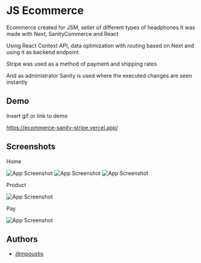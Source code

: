 
# JS Ecommerce

Ecommerce created for JSM, seller of different types of headphones
It was made with Next, SanityCommerce and React

Using React Context API, data optimization with routing based on Next and using it as backend endpoint

Stripe was used as a method of payment and shipping rates

And as administrator Sanity is used where the executed changes are seen instantly


## Demo

Insert gif or link to demo

https://ecommerce-sanity-stripe.vercel.app/
## Screenshots 
Home

![App Screenshot](https://user-images.githubusercontent.com/70088342/160780701-7bb38a57-76bd-49a2-a4ec-49f89c50a7c7.png)
![App Screenshot](https://user-images.githubusercontent.com/70088342/160780206-9cfe7c0a-3d8e-4a20-a055-b12efebe6c30.png)
![App Screenshot](https://user-images.githubusercontent.com/70088342/160780265-692d37ac-7209-4d53-957a-e94b37d123c0.png)

Product

![App Screenshot](https://user-images.githubusercontent.com/70088342/160780381-7c947640-422e-4729-abae-21911e9bc716.png)

Pay

![App Screenshot](https://user-images.githubusercontent.com/70088342/160780549-111ed048-cd4b-4740-b2fd-2c6fc3520c52.png)


## Authors

- [@mpoustis](https://www.github.com/mpoustis)

